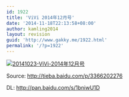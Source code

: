 ```yaml
---
id: 1922
title: 'ViVi 2014年12月号'
date: '2014-11-18T22:13:58+08:00'
author: kamling2014
layout: revision
guid: 'http://www.gakky.me/1922.html'
permalink: '/?p=1922'
---
```


[![20141023-ViVi-2014年12月号](http://www.yui-aragaki.org/wp-content/uploads/2014/11/20141023-ViVi-2014年12月号.jpg)](http://www.yui-aragaki.org/wp-content/uploads/2014/11/20141023-ViVi-2014年12月号.jpg)

Source: <http://tieba.baidu.com/p/3366202276>

DL: <http://pan.baidu.com/s/1bniwU1D>